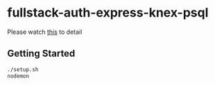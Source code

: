 # fullstack-auth-express-knex-psql

Please watch [this](https://www.youtube.com/watch?v=H7qkTzxk_0I) to detail

## Getting Started

```sh
./setup.sh
nodemon
```
